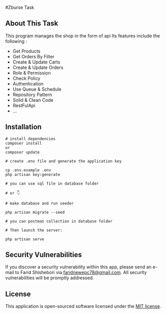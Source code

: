 #Zburse Task
<p align="center ">
</p>

## About This Task

This program manages the shop in the form of api
Its features include the following :

- Get Products
- Get Orders By Filter
- Create & Update Carts
- Create & Update Orders
- Role & Permission
- Check Policy
- Authentication
- Use Queue & Schedule
- Repository Pattern
- Solid & Clean Code
- RestFulApi
- ...

## Installation
```
# install dependencies
composer install
or
composer update

# create .env file and generate the application key

cp .env.example .env
php artisan key:generate

# you can use sql file in database folder

# or 👇

# make database and run seeder

php artisan migrate --seed

# you can postman collection in database folder

# Then launch the server:

php artisan serve
```

## Security Vulnerabilities

If you discover a security vulnerability within this app, please send an e-mail to Farid Shishebori via [faridnewepc78@gmail.com](mailto:faridnewepc78@gmail.com). All security vulnerabilities will be promptly addressed.

## License

This application is open-sourced software licensed under the [MIT license](https://opensource.org/licenses/MIT).
